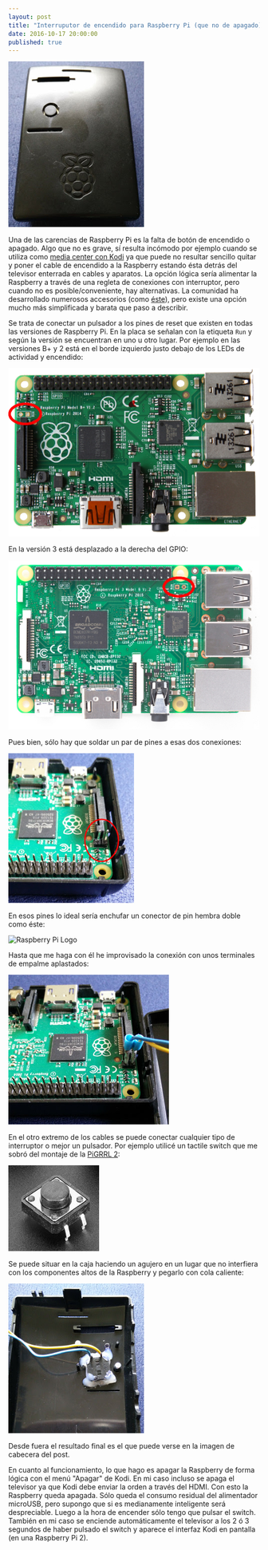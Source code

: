 ```yaml
---
layout: post
title: "Interruputor de encendido para Raspberry Pi (que no de apagado)"
date: 2016-10-17 20:00:00
published: true
---
```


![Raspberry Pi Logo](/images/posts/rpi_sw_4.jpg)

Una de las carencias de Raspberry Pi es la falta de botón de encendido o apagado. Algo que no es grave, sí resulta incómodo por ejemplo cuando se utiliza como [media center con Kodi](/2015/03/14/raspi2-kodi-tvheadend.html) ya que puede no resultar sencillo quitar y poner el cable de encendido a la Raspberry estando ésta detrás del televisor enterrada en cables y aparatos. La opción lógica sería alimentar la Raspberry a través de una regleta de conexiones con interruptor, pero cuando no es posible/conveniente, hay alternativas. La comunidad ha desarrollado numerosos accesorios (como [éste](https://www.pi-supply.com/product/pi-supply-raspberry-pi-power-switch/)), pero existe una opción mucho más simplificada y barata que paso a describir.

Se trata de conectar un pulsador a los pines de reset que existen en todas las versiones de Raspberry Pi. En la placa se señalan con la etiqueta `Run` y según la versión se encuentran en uno u otro lugar. Por ejemplo en las versiones B+ y 2 está en el borde izquierdo justo debajo de los LEDs de actividad y encendido:

![Raspberry Pi Logo](/images/posts/rpi_b.jpg)

En la versión 3 está desplazado a la derecha del GPIO:

![Raspberry Pi Logo](/images/posts/rpi_3.jpg)

Pues bien, sólo hay que soldar un par de pines a esas dos conexiones:

![Raspberry Pi Logo](/images/posts/rpi_sw_1.jpg)

En esos pines lo ideal sería enchufar un conector de pin hembra doble como éste:

![Raspberry Pi Logo](/images/posts/rpi_sw_5.jpg)

Hasta que me haga con él he improvisado la conexión con unos terminales de empalme aplastados:

![Raspberry Pi Logo](/images/posts/rpi_sw_2.jpg)

En el otro extremo de los cables se puede conectar cualquier tipo de interruptor o mejor un pulsador. Por ejemplo utilicé un tactile switch que me sobró del montaje de la [PiGRRL 2](/2016/07/21/PIGRRL-2.html):

![Raspberry Pi Logo](/images/posts/tactile_switch.jpg)

Se puede situar en la caja haciendo un agujero en un lugar que no interfiera con los componentes altos de la Raspberry y pegarlo con cola caliente:

![Raspberry Pi Logo](/images/posts/rpi_sw_3.jpg)

Desde fuera el resultado final es el que puede verse en la imagen de cabecera del post.

En cuanto al funcionamiento, lo que hago es apagar la Raspberry de forma lógica con el menú "Apagar" de Kodi. En mi caso incluso se apaga el televisor ya que Kodi debe enviar la orden a través del HDMI. Con esto la Raspberry queda apagada. Sólo queda el consumo residual del alimentador microUSB, pero supongo que si es medianamente inteligente será despreciable. Luego a la hora de encender sólo tengo que pulsar el switch. También en mi caso se enciende automáticamente el televisor a los 2 ó 3 segundos de haber pulsado el switch y aparece el interfaz Kodi en pantalla (en una Raspberry Pi 2).
